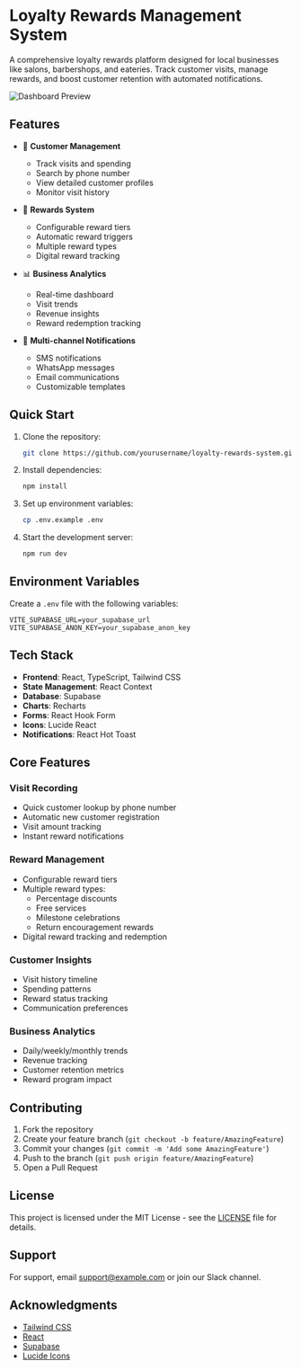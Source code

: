 # Loyalty Rewards Management System

A comprehensive loyalty rewards platform designed for local businesses like salons, barbershops, and eateries. Track customer visits, manage rewards, and boost customer retention with automated notifications.

![Dashboard Preview](https://images.pexels.com/photos/7681078/pexels-photo-7681078.jpeg?auto=compress&cs=tinysrgb&w=1260&h=750&dpr=2)

## Features

- 📱 **Customer Management**
  - Track visits and spending
  - Search by phone number
  - View detailed customer profiles
  - Monitor visit history

- 🎁 **Rewards System**
  - Configurable reward tiers
  - Automatic reward triggers
  - Multiple reward types
  - Digital reward tracking

- 📊 **Business Analytics**
  - Real-time dashboard
  - Visit trends
  - Revenue insights
  - Reward redemption tracking

- 📨 **Multi-channel Notifications**
  - SMS notifications
  - WhatsApp messages
  - Email communications
  - Customizable templates

## Quick Start

1. Clone the repository:
   ```bash
   git clone https://github.com/yourusername/loyalty-rewards-system.git
   ```

2. Install dependencies:
   ```bash
   npm install
   ```

3. Set up environment variables:
   ```bash
   cp .env.example .env
   ```

4. Start the development server:
   ```bash
   npm run dev
   ```

## Environment Variables

Create a `.env` file with the following variables:

```env
VITE_SUPABASE_URL=your_supabase_url
VITE_SUPABASE_ANON_KEY=your_supabase_anon_key
```

## Tech Stack

- **Frontend**: React, TypeScript, Tailwind CSS
- **State Management**: React Context
- **Database**: Supabase
- **Charts**: Recharts
- **Forms**: React Hook Form
- **Icons**: Lucide React
- **Notifications**: React Hot Toast

## Core Features

### Visit Recording
- Quick customer lookup by phone number
- Automatic new customer registration
- Visit amount tracking
- Instant reward notifications

### Reward Management
- Configurable reward tiers
- Multiple reward types:
  - Percentage discounts
  - Free services
  - Milestone celebrations
  - Return encouragement rewards
- Digital reward tracking and redemption

### Customer Insights
- Visit history timeline
- Spending patterns
- Reward status tracking
- Communication preferences

### Business Analytics
- Daily/weekly/monthly trends
- Revenue tracking
- Customer retention metrics
- Reward program impact

## Contributing

1. Fork the repository
2. Create your feature branch (`git checkout -b feature/AmazingFeature`)
3. Commit your changes (`git commit -m 'Add some AmazingFeature'`)
4. Push to the branch (`git push origin feature/AmazingFeature`)
5. Open a Pull Request

## License

This project is licensed under the MIT License - see the [LICENSE](LICENSE) file for details.

## Support

For support, email support@example.com or join our Slack channel.

## Acknowledgments

- [Tailwind CSS](https://tailwindcss.com)
- [React](https://reactjs.org)
- [Supabase](https://supabase.com)
- [Lucide Icons](https://lucide.dev)